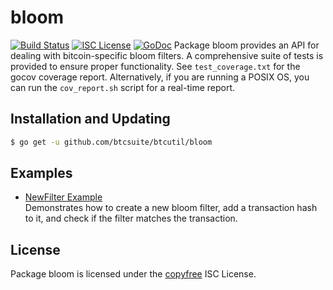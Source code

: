 bloom
=====
[![Build Status](http://img.shields.io/travis/btcsuite/btcutil.svg)](https://travis-ci.org/btcsuite/btcutil)
[![ISC License](http://img.shields.io/badge/license-ISC-blue.svg)](http://copyfree.org)
[![GoDoc](http://img.shields.io/badge/godoc-reference-blue.svg)](http://godoc.org/github.com/btcsuite/btcutil/bloom)
Package bloom provides an API for dealing with bitcoin-specific bloom filters.
A comprehensive suite of tests is provided to ensure proper functionality.  See
`test_coverage.txt` for the gocov coverage report.  Alternatively, if you are
running a POSIX OS, you can run the `cov_report.sh` script for a real-time
report.
## Installation and Updating
```bash
$ go get -u github.com/btcsuite/btcutil/bloom
```
## Examples
* [NewFilter Example](http://godoc.org/github.com/btcsuite/btcutil/bloom#example-NewFilter)  
  Demonstrates how to create a new bloom filter, add a transaction hash to it,
  and check if the filter matches the transaction.
## License
Package bloom is licensed under the [copyfree](http://copyfree.org) ISC
License.
